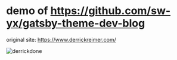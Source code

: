 # demo of https://github.com/sw-yx/gatsby-theme-dev-blog


original site: https://www.derrickreimer.com/

![derrickdone](https://user-images.githubusercontent.com/6764957/58396810-2df54880-801c-11e9-960d-ff6d94617310.gif)
